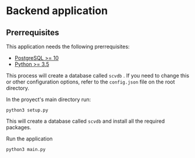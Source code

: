 # Backend application

## Prerrequisites

This application needs the following prerrequisites:

  - [PostgreSQL >= 10](https://www.postgresql.org/)
  - [Python >= 3.5](https://www.python.org/)

This process will create a database called `scvdb` . If you need to change this or other configuration options, refer to the `config.json` file on the root directory.

In the proyect's main directory run:

`python3 setup.py`

This will create a database called `scvdb` and install all the required packages.

Run the application

`python3 main.py`
